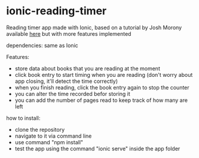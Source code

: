 # ionic-reading-timer
Reading timer app made with Ionic, based on a tutorial by Josh Morony available [here](https://www.joshmorony.com/creating-a-time-tracking-app-in-3-hours-and-57-minutes/) but with more features implemented

dependencies: same as Ionic

Features:

- store data about books that you are reading at the moment
- click book entry to start timing when you are reading (don't worry about app closing, it'll detect the time correctly)
- when you finish reading, click the book entry again to stop the counter
- you can alter the time recorded befor storing it
- you can add the number of pages read to keep track of how many are left

how to install:

- clone the repository
- navigate to it via command line
- use command "npm install"
- test the app using the command "ionic serve" inside the app folder
